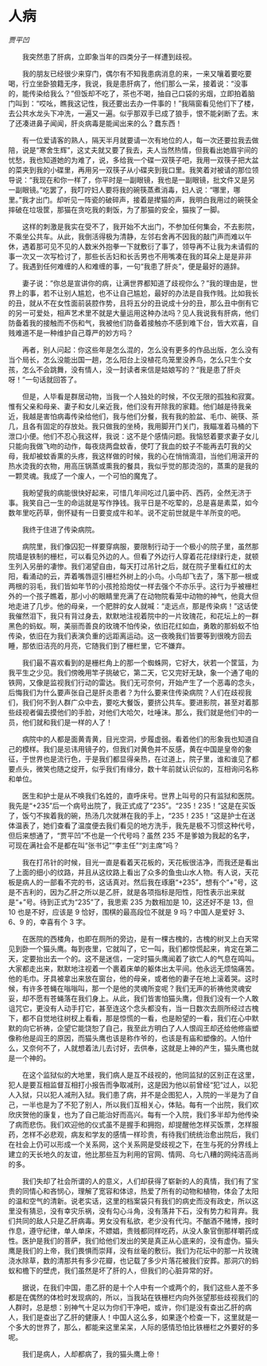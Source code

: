 # 人病

*贾平凹*

　　我突然患了肝病，立即象当年的四类分子一样遭到歧视。

　　我的朋友已经很少来穿门，偶尔有不知我患病消息的来，一来又嚷着要吃要喝，行立坐卧狼籍无序，我说，我是患肝病了，他们那么一呆，接着说：“没事的，能传染给我么？”但饭却不吃了，茶也不喝，抽自己口袋的劣烟，立即拍着脑门叫到：“哎吆，瞧我这记性，我还要出去办一件事的！”我隔窗看见他们下了楼，去公共水龙头下冲洗，一遍又一遍。似乎那双手已成了狼手，恨不能剁断了去。末了还凑进鼻子闻闻，肝炎病毒是能闻出来的么？蠢东西！

　　有一位爱请客的熟人，隔天半月就要请一次有地位的人，每一次还要拉我去做陪，说是“寒舍生辉”，这丈夫就又要了我去，夫人当然热情，但我看出她眉宇间的忧愁，我也知道她的为难了，说，多给我一个碟一双筷子吧，我用一双筷子把大盆的菜夹到我的小碟里，再用另一双筷子从小碟夹到我口里。我笑着对被请的那位领导说：“我现在和你一样了，你平时是一副眼镜，我也是一副眼镜，批文件又是另一副眼镜。”吃罢了，我叮咛妇人要将我的碗筷蒸煮消毒，妇人说：“哪里，哪里。”我才出门。却听见一阵瓷的破碎声，接着是撵猫的声，我明白我用过的碗筷全摔破在垃圾筐，那猫在贪吃我的剩饭，为了那猫的安全，猫挨了一脚。

　　这样的刺激是我实在受不了，我开始不大出门，不参加任何集会，不去影院，不乘坐公共车。从此，我倒活得极为清静，左邻右舍再不因我的敲门声而难以午休，遇着那可见不见的人数米外抱拳一下就敷衍了事了，领导再不让我为未请假的事一次又一次写检讨了，那些长舌妇和长舌男也不用嘴凑在我的耳朵上是是非非了。我遇到任何难缠的人和难缠的事，一句“我患了肝炎”，便是最好的遁辞。

　　妻子说：”你总是宣讲你的病，让满世界都知道了歧视你么？”我的理由是，世界上的事，若不让别人尴尬，也不让自己尴尬，最好的办法是自我作贱。比如我长的丑，就从不在女性面前装腔作势，且将五分的丑说成十分的丑，那么丑中倒有它的另一可爱处，相声艺术里不就是大量运用这种办法吗？见人我说我有肝病，他们防备着我的接触而不伤和气，我被他们防备着接触亦不感到难下台，皆大欢喜，自贱难道不是一种维护自己尊严的妙方吗？

　　再者，别人问起：你这些年是怎么混的，怎么没有更多的作品出版，怎么没有当个局长，怎么没能出国一趟，怎么阳台上没植花鸟笼里没养鸟，怎么只生个女孩，怎么不会跳舞，没有情人，没一封读者来信是姑娘写的？“我是患了肝炎呀！”一句话就回答了。

　　但是，人毕看是群居动物，当我一个人独处的时候，不仅无限的孤独和寂寞。惟有父亲和母亲、妻子和女儿亲近我，他们没有开除我的家籍。他们越是待我亲近，我越是害怕病毒传染给他们，我与他们分餐，我有我的脸盆、毛巾、碗筷、茶几，且各有固定的存放处。我只做我的坐椅，我用脚开门关门，我瞄准着马桶的下泄口小便。他们不忍心我这样，我说：这不是个感情问题。我恼怒着要求妻子女儿只能向我做飞吻的动作，每夜烧两盘蚊香，使叮了我血的蚊子不能再去叮我的父母，我却被蚊香熏的头疼，我这样做的时候，我的心在悄悄滴泪，当他们用滚开的热水烫我的衣物，用高压锅蒸或熏我的餐具，我似乎觉的那烫泡的，蒸熏的是我的一颗灵魂。我成了一个废人，一个可怕的魔鬼了。

　　我盼望我的病能很快好起来，可惜几年间吃过几篓中药、西药，全然无济于事。我笑自己一生的命运就是写作挣钱。我平日是不吃荤的，总是喜是素菜，如今数年里吃药草，倒怀疑有一日要变成牛和羊。说不定前世就是牛羊所变的吧。

　　我终于住进了传染病院。

　　病院里，我们像囚犯一样要穿病服，要限制行动于一个极小的院子里，虽然那院墙是铁制的栅栏，可以看见外边的人。但看了外边行人穿着花花绿绿行走，就顿生列入另册的凄惨。我们渴望自由，每天打过吊针之后，就在院子里看红红的太阳，看涌动的云，弄着嘴唇逗引栅栏外树上的小鸟。小鸟却飞去了，落下那一根或两根的羽毛，我们皆如年节的小孩抢拾炮仗一样去强个不亦乐乎。这行为乎被栅栏外的一个孩子瞧着，那小小的眼睛里充满了在动物院看笼中动物的神气，他竟大但地走进了几步。他的母亲，一个肥胖的女人就喊：“走远点，那是传染病！”这话使我催然泪下，我只有背过身去，默默地注视着院中的一片玫瑰花，和花坛上的一群黑色的蚂蚁。啊，美丽而善良的玫瑰不怕传染，依旧花红如血，勇敢的那蚂蚁不怕传染，依旧在为我们表演负重的远距离运动。这一夜晚我们皆要等到很晚方回去睡，那依旧洁亮的月亮，它随我们到了栅栏里，它不嫌弃。

　　我们最不喜欢看到的是栅栏角上的那一个蜘蛛网，它好大，状若一个筐篮，为我平生之少见。我们傍晚用竿子挑破它，第二天，它又完好无缺，象一个通了电的铁网，又像是监视我们行动的雷达。我们无可奈何，开始产生了一个恶毒的念头，后悔我们为什么要声张自己是肝炎患者？为什么要来住传染病院？人们在歧视我们，我们何不到人群广众中去，要吃大餐饭，要挤公共车。要进影院，甚至对着那些歧视者偏去摸他们的手脸，对他们大哈欠，吐唾沫。那么，我们就是他们中的一员，他们就和我们是一样的人了！

　　病院中的人都是面黄青黄，目光空洞，步履虚弱。看着他们的形象我也知道自己的模样。我们是忌讳用镜子的，但我们对黄色并不反感，黄在中国是皇帝的象征，于世界也是流行色，于是我们都显得亲热，在过道上，院子里，谁和谁见了都要点头，微笑也随之绽开，似乎我们有缘分，数十年前就认识似的，互相询问名称和单位。

　　医生和护士是从不唤我们名姓的，直呼床号。世界上叫号的只有监狱和医院。我先是“+235”后一个病号出院了，我正式成了“235”。“235！235！”这是在买饭了，饭勺不挨着我的碗，热汤几次就淋在我的手上，“235！235！”这是护士在送体温表了，她们查看了温度便去我们看见的地方洗手，我先是极不习惯这种代号，但后来想通了，“贾平凹”不也是一个代号吗？虽然 235 不是爹娘为我起的名字，可现在满社会不是都在叫“张书记”“李主任”“刘主席”吗？

　　我在打吊针的时候，目光一直是看着天花板的，天花板很洁净，而我还是看出了上面的细小的纹路，并且从这纹路上看出了众多的鱼虫山水人物。有人说，天花板是病人的一部看不完的书，这话真对。然后我在琢磨“+235”，想有个“+”号，这是不吉利的，因为乙肝之所以是乙肝，就是各项指标是阳性，阳性表示出来就是“+”号。待到正式为“235”了，我思索 235 为数相加是 10，这还好不是 13，但 10 也是不好，应该是 9 恰好，围棋的最高段位不就是 9 吗？中国人是爱好 3、6、9 的，幸喜有个 3 字。

　　在医院的西楼角，也即在厕所的旁边，是有一棵古槐的，古槐的树叉上白天常见到卧一个猫头鹰。每到夜里，它就叫了，它一叫，我们都惊慌起来，肯定在第二天，定要抬出去一个的。这不是迷信，一定时猫头鹰闻着了欲亡人的气息在鸣叫。大家都走出来，默默地注视着一个裹着床单的躯体出太平间。他永远无烦恼痛苦。他的毛巾。牙具被拿出来放在窗台，他的母亲，或者他的妻子在地上滚着哭。这时候，有许多苍蝇在嗡嗡叫，那一个是他的灵魂所变呢？我们无声的祈祷他灵魂安妥，却不愿有苍蝇落在我们身上。从此，我们皆害怕猫头鹰，但我们没有一个人敢诅咒它，更没有人动手打它，甚至连这个念头都没有，当一日数次去厕所经过古槐下，都不自觉地往树杈上看看，那是惊慌的一看，也是盼望的一看，我们在心中默默的向它祈祷，企望它能饶恕了自己，我至此方明白了人人恨阎王却还给他修庙塑像称他是阎王的原因，而猫头鹰也该是称作爷的，也该是有庙和塑像的。人怕什么，又奈何不了，人就想着法儿去讨好，去供奉，这就是上神的产生，猫头鹰也就是一个神的。

　　在这个监狱似的大地里，我们病人是互不歧视的，他同监狱的区别正在这里，犯人是要互相监督互相打小报告而争取减刑，这是因为他以前曾经“犯”过人，以犯人入狱，只以犯人减刑入狱。我们患了病，并不是企图犯人，入院的一半是为了自己，一半也是为了不犯了别人，所以我们互相关心，体贴。每有一个出院，我们欢欣庆贺他的康复，也为了自己能治好而高兴。每有一个入院，我们多半却为他传染了病而悲伤。我们欢迎他的仪式虽不是握手和拥抱，却提醒他怎样买饭票，怎样服药，怎样不必悲观，病友和学友的感情一样珍贵，有待我们统统治愈出院后，我们在社会上仍可以形成一个关系网，这个关系网是受歧视之下，在生与死的分界线上建立的天长地久的友谊，他比那些互为利用的官网、情网、乌七八糟的网纯洁高尚的多。

　　我们失却了社会所谓的人的意义，人们却获得了崭新的人的真情，我们有了宝贵的同情心和吝悯心，理解了宽容和体谅，热爱了所有的动物和植物，体会了太阳的温和空气的清新。说老实话，这里的档案袋只有我们的病史而没有政史，所以这里没有猜忌，没有幸灾乐祸，没有勾心斗角，没有落井下石，没有势力和背弃。我们共同的敌人只是乙肝病毒。男女没有私欲，老少没有代沟。不酗酒不赌博，按时作息，遵守纪律，单人单床，不嫖娼，贵贱都同样吃药，从没人象官倒那样嚼药成性。医护是我们的菩萨，我们给他们发出的笑是真正从心底来的，没有虚伪。猫头鹰是我们的上帝，我们畏惧而崇拜，没有丝毫的敷衍。我们为花坛中的那一片玫瑰浇水除草，数的清那共有多少花瓣，也记载了多少片落花被我们安葬。那洞穴的蚂蚁和檐下的壁虎，我们虽然是坏了肝的人，但我们的心脏异常的好。

　　据说，在我们中国，患乙肝的是十个人中有一个或两个的，我们这些人差不多都是在偶然的体检时发现病的，所以，当我站在铁栅栏内向外张望那些歧视我们的人群时，总是想：别神气十足以为你们干净吧，或许，你们是没有查出乙肝的病人，我们是查出了乙肝的健康人！中国人这么多，如果逐个检查一下，这里就是一个多大的世界了，那么，都能来这里呆呆，人际的感情恐怕比铁栅栏之外要好的多呢。

　　我们是病人，人却都病了，我的猫头鹰上帝！